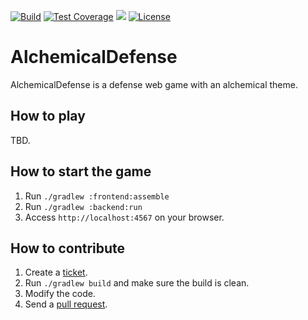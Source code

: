 [![Build](https://github.com/levelrin/alchemical-defense/actions/workflows/build.yml/badge.svg?branch=main)](https://github.com/levelrin/alchemical-defense/actions/workflows/build.yml?query=branch%3Amain)
[![Test Coverage](https://img.shields.io/codecov/c/github/levelrin/alchemical-defense.svg)](https://codecov.io/github/levelrin/alchemical-defense?branch=main)
[![](https://tokei.rs/b1/github/levelrin/alchemical-defense?category=code)](https://github.com/levelrin/alchemical-defense)
[![License](https://img.shields.io/badge/license-MIT-green.svg)](https://github.com/levelrin/alchemical-defense/blob/main/LICENSE)

# AlchemicalDefense

AlchemicalDefense is a defense web game with an alchemical theme.

## How to play

TBD.

## How to start the game

1. Run `./gradlew :frontend:assemble`
2. Run `./gradlew :backend:run`
3. Access `http://localhost:4567` on your browser.

## How to contribute

1. Create a [ticket](https://github.com/levelrin/alchemical-defense/issues).
2. Run `./gradlew build` and make sure the build is clean.
3. Modify the code.
4. Send a [pull request](https://github.com/levelrin/alchemical-defense/pulls).

